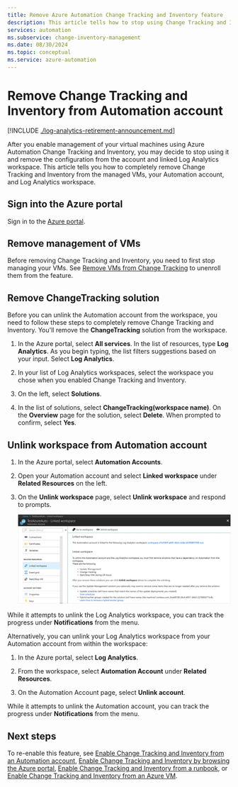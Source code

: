 ```yaml
---
title: Remove Azure Automation Change Tracking and Inventory feature
description: This article tells how to stop using Change Tracking and Inventory, and unlink an Automation account from the Log Analytics workspace. 
services: automation
ms.subservice: change-inventory-management
ms.date: 08/30/2024
ms.topic: conceptual
ms.service: azure-automation
---
```


# Remove Change Tracking and Inventory from Automation account

[!INCLUDE [./log-analytics-retirement-announcement.md](../includes/log-analytics-retirement-announcement.md)]

After you enable management of your virtual machines using Azure Automation Change Tracking and Inventory, you may decide to stop using it and remove the configuration from the account and linked Log Analytics workspace. This article tells you how to completely remove Change Tracking and Inventory from the managed VMs, your Automation account, and Log Analytics workspace.

## Sign into the Azure portal

Sign in to the [Azure portal](https://portal.azure.com).

## Remove management of VMs

Before removing Change Tracking and Inventory, you need to first stop managing your VMs. See [Remove VMs from Change Tracking](remove-vms-from-change-tracking.md) to unenroll them from the feature.

## Remove ChangeTracking solution

Before you can unlink the Automation account from the workspace, you need to follow these steps to completely remove Change Tracking and Inventory. You'll remove the **ChangeTracking** solution from the workspace.

1. In the Azure portal, select **All services**. In the list of resources, type **Log Analytics**. As you begin typing, the list filters suggestions based on your input. Select **Log Analytics**.

2. In your list of Log Analytics workspaces, select the workspace you chose when you enabled Change Tracking and Inventory.

3. On the left, select **Solutions**.  

4. In the list of solutions, select **ChangeTracking(workspace name)**. On the **Overview** page for the solution, select **Delete**. When prompted to confirm, select **Yes**.

## Unlink workspace from Automation account

1. In the Azure portal, select **Automation Accounts**.

2. Open your Automation account and select **Linked workspace** under **Related Resources** on the left.

3. On the **Unlink workspace** page, select **Unlink workspace** and respond to prompts.

   ![Unlink workspace page](media/remove-feature/automation-unlink-workspace-blade.png)

While it attempts to unlink the Log Analytics workspace, you can track the progress under **Notifications** from the menu.

Alternatively, you can unlink your Log Analytics workspace from your Automation account from within the workspace:

1. In the Azure portal, select **Log Analytics**.

2. From the workspace, select **Automation Account** under **Related Resources**.

3. On the Automation Account page, select **Unlink account**.

While it attempts to unlink the Automation account, you can track the progress under **Notifications** from the menu.

## Next steps

To re-enable this feature, see [Enable Change Tracking and Inventory from an Automation account](enable-from-automation-account.md), [Enable Change Tracking and Inventory by browsing the Azure portal](enable-from-portal.md), [Enable Change Tracking and Inventory from a runbook](enable-from-runbook.md), or [Enable Change Tracking and Inventory from an Azure VM](enable-from-vm.md).
